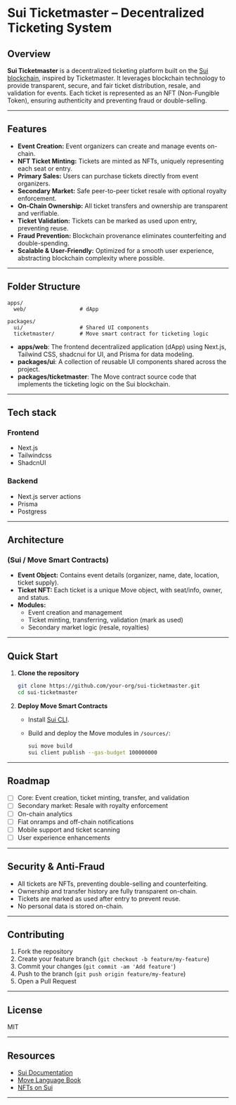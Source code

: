 # Sui Ticketmaster – Decentralized Ticketing System

## Overview

**Sui Ticketmaster** is a decentralized ticketing platform built on the [Sui blockchain](https://sui.io/), inspired by Ticketmaster. It leverages blockchain technology to provide transparent, secure, and fair ticket distribution, resale, and validation for events. Each ticket is represented as an NFT (Non-Fungible Token), ensuring authenticity and preventing fraud or double-selling.

---

## Features

- **Event Creation:** Event organizers can create and manage events on-chain.
- **NFT Ticket Minting:** Tickets are minted as NFTs, uniquely representing each seat or entry.
- **Primary Sales:** Users can purchase tickets directly from event organizers.
- **Secondary Market:** Safe peer-to-peer ticket resale with optional royalty enforcement.
- **On-Chain Ownership:** All ticket transfers and ownership are transparent and verifiable.
- **Ticket Validation:** Tickets can be marked as used upon entry, preventing reuse.
- **Fraud Prevention:** Blockchain provenance eliminates counterfeiting and double-spending.
- **Scalable & User-Friendly:** Optimized for a smooth user experience, abstracting blockchain complexity where possible.

---

## Folder Structure

```
apps/
  web/                 # dApp

packages/
  ui/                  # Shared UI components
  ticketmaster/        # Move smart contract for ticketing logic
```

- **apps/web**: The frontend decentralized application (dApp) using Next.js, Tailwind CSS, shadcnui for UI, and Prisma for data modeling.
- **packages/ui**: A collection of reusable UI components shared across the project.
- **packages/ticketmaster**: The Move contract source code that implements the ticketing logic on the Sui blockchain.

---

## Tech stack

### Frontend

- Next.js
- Tailwindcss
- ShadcnUI

### Backend

- Next.js server actions
- Prisma
- Postgress

---

## Architecture

### (Sui / Move Smart Contracts)

- **Event Object:** Contains event details (organizer, name, date, location, ticket supply).
- **Ticket NFT:** Each ticket is a unique Move object, with seat/info, owner, and status.
- **Modules:**
  - Event creation and management
  - Ticket minting, transferring, validation (mark as used)
  - Secondary market logic (resale, royalties)

---

## Quick Start

1. **Clone the repository**

   ```sh
   git clone https://github.com/your-org/sui-ticketmaster.git
   cd sui-ticketmaster
   ```

2. **Deploy Move Smart Contracts**

   - Install [Sui CLI](https://docs.sui.io/getting-started/installation).
   - Build and deploy the Move modules in `/sources/`:

     ```sh
     sui move build
     sui client publish --gas-budget 100000000
     ```

---

## Roadmap

- [ ] Core: Event creation, ticket minting, transfer, and validation
- [ ] Secondary market: Resale with royalty enforcement
- [ ] On-chain analytics
- [ ] Fiat onramps and off-chain notifications
- [ ] Mobile support and ticket scanning
- [ ] User experience enhancements

---

## Security & Anti-Fraud

- All tickets are NFTs, preventing double-selling and counterfeiting.
- Ownership and transfer history are fully transparent on-chain.
- Tickets are marked as used after entry to prevent reuse.
- No personal data is stored on-chain.

---

## Contributing

1. Fork the repository
2. Create your feature branch (`git checkout -b feature/my-feature`)
3. Commit your changes (`git commit -am 'Add feature'`)
4. Push to the branch (`git push origin feature/my-feature`)
5. Open a Pull Request

---

## License

MIT

---

## Resources

- [Sui Documentation](https://docs.sui.io/)
- [Move Language Book](https://move-language.github.io/move/)
- [NFTs on Sui](https://docs.sui.io/learn/nfts/overview)

---
